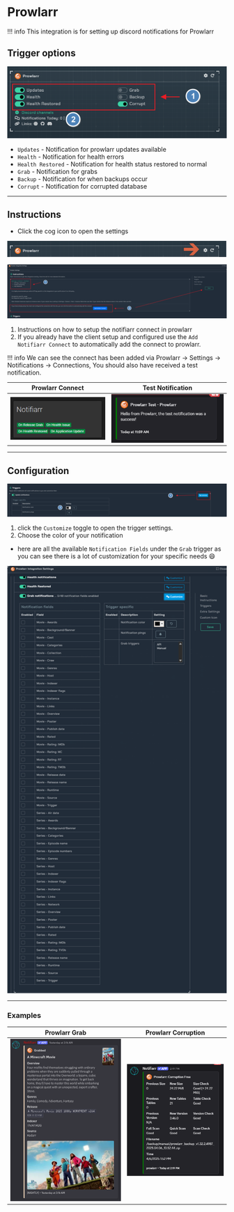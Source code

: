 # Prowlarr

!!! info
     This integration is for setting up discord notifications for Prowlarr

## Trigger options

![trigger-channels.png](../../assets/screenshots/integrations/prowlarr/trigger-channels.png)

- `Updates` - Notification for prowlarr updates available
- `Health` - Notification for health errors
- `Health Restored` - Notification for health status restored to normal
- `Grab` - Notification for grabs
- `Backup` - Notification for when backups occur
- `Corrupt` - Notification for corrupted database

---

## Instructions

- Click the cog icon to open the settings

![open-configuration.png](../../assets/screenshots/integrations/prowlarr/open-configuration.png)

![instructions.png](../../assets/screenshots/integrations/prowlarr/instructions.png)

1. Instructions on how to setup the notifiarr connect in prowlarr
2. If you already have the client setup and configured use the `Add Notifiarr Connect` to automatically add the connect to prowlarr.

!!! info
    We can see the connect has been added via Prowlarr &rarr; Settings &rarr; Notifications &rarr; Connections,
    You should also have received a test notification.

Prowlarr Connect            |  Test Notification
:-------------------------:|:-------------------------:
![prowlarr.connect](../../assets/screenshots/integrations/prowlarr/prowlarr-connect.png)  |  ![test-notification](../../assets/screenshots/integrations/prowlarr/test-notification.png)

---

## Configuration

![configuration-1.png](../../assets/screenshots/integrations/prowlarr/configuration-1.png)

1. click the `Customize` toggle to open the trigger settings.
2. Choose the color of your notification

- here are all the available `Notification Fields` under the `Grab` trigger as you can see there is a lot of customization for your specific needs :smile:

![configuration-2.png](../../assets/screenshots/integrations/prowlarr/configuration-2.png)

---

### Examples

Prowlarr Grab          |  Prowlarr Corruption
:-------------------------:|:-------------------------:
![prowlarr.connect](../../assets/screenshots/integrations/prowlarr/example-1.png)  |  ![test-notification](../../assets/screenshots/integrations/prowlarr/example-2.png)
